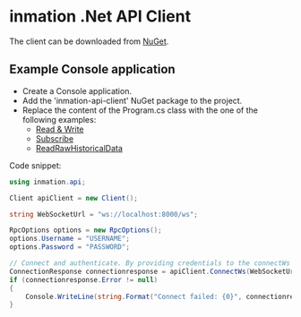 ﻿# inmation .Net API Client

The client can be downloaded from [NuGet](https://www.nuget.org/packages/inmation-api-client).

## Example Console application

- Create a Console application.
- Add the 'inmation-api-client' NuGet package to the project.
- Replace the content of the Program.cs class with the one of the following examples:
    * [Read & Write](https://github.com/inmation/inmation-api-docs/tree/master/dotnet/src/read-write-example.cs)
    * [Subscribe](https://github.com/inmation/inmation-api-docs/tree/master/dotnet/src/subscribe-example.cs)
    * [ReadRawHistoricalData](https://github.com/inmation/inmation-api-docs/tree/master/dotnet/src/readrawhistoricaldata-example.cs)

Code snippet:

```csharp
using inmation.api;

Client apiClient = new Client();

string WebSocketUrl = "ws://localhost:8000/ws";

RpcOptions options = new RpcOptions();
options.Username = "USERNAME";
options.Password = "PASSWORD";

// Connect and authenticate. By providing credentials to the connectWs method, the credentials will be stored in the session.
ConnectionResponse connectionresponse = apiClient.ConnectWs(WebSocketUrl, options).Result;
if (connectionresponse.Error != null)
{
    Console.WriteLine(string.Format("Connect failed: {0}", connectionresponse.Error?.First().Message));
}
```